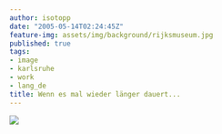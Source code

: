 ```yaml
---
author: isotopp
date: "2005-05-14T02:24:45Z"
feature-img: assets/img/background/rijksmuseum.jpg
published: true
tags:
- image
- karlsruhe
- work
- lang_de
title: Wenn es mal wieder länger dauert...
---
```


![](/uploads/pizza.jpg)

